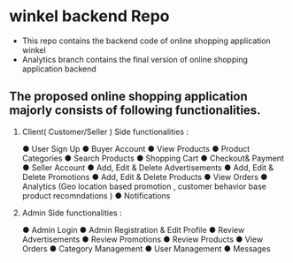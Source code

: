 # winkel backend Repo 

* This repo contains the backend code of online shopping application winkel 
* Analytics branch contains the final version of online shopping application backend 

## The proposed online shopping application majorly consists of following functionalities.

1. Client( Customer/Seller ) Side functionalities : 

    ● User Sign Up
    ● Buyer Account
    ● View Products
    ● Product Categories
    ● Search Products
    ● Shopping Cart
    ● Checkout& Payment
    ● Seller Account
    ● Add, Edit & Delete Advertisements
    ● Add, Edit & Delete Promotions
    ● Add, Edit & Delete Products
    ● View Orders
    ● Analytics (Geo location based promotion  , customer behavior base product recomndations ) 
    ● Notifications
    
2. Admin Side functionalities :

    ● Admin Login
    ● Admin Registration & Edit Profile
    ● Review Advertisements
    ● Review Promotions
    ● Review Products
    ● View Orders
    ● Category Management
    ● User Management
    ● Messages
